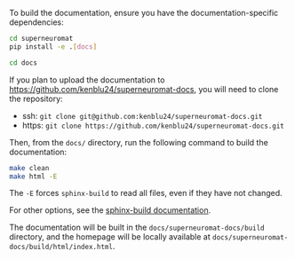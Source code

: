 To build the documentation, ensure you have the documentation-specific dependencies:

```bash
cd superneuromat
pip install -e .[docs]
```

```bash
cd docs
```

If you plan to upload the documentation to https://github.com/kenblu24/superneuromat-docs, you will need to clone the repository:

* ssh: `git clone git@github.com:kenblu24/superneuromat-docs.git`
* https: `git clone https://github.com/kenblu24/superneuromat-docs.git`

Then, from the `docs/` directory, run the following command to build the documentation:

```bash
make clean
make html -E
```

The `-E` forces `sphinx-build` to read all files, even if they have not changed.

For other options, see the [sphinx-build documentation](https://www.sphinx-doc.org/en/master/man/sphinx-build.html#makefile-options).

The documentation will be built in the `docs/superneuromat-docs/build` directory,
and the homepage will be locally available at 
`docs/superneuromat-docs/build/html/index.html`.
